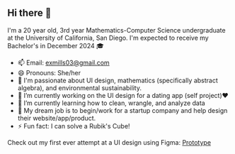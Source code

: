 ## Hi there 👋

I'm a 20 year old, 3rd year Mathematics-Computer Science undergraduate at the University of California, San Diego. I'm expected to receive my Bachelor's in December 2024 🎓

- 📫 Email: exmills03@gmail.com
- 😄 Pronouns: She/her
- 🌷 I'm passionate about UI design, mathematics (specifically abstract algebra), and environmental sustainability.
- 🔭 I’m currently working on the UI design for a dating app (self project)❤️
- 🌱 I’m currently learning how to clean, wrangle, and analyze data 
- 💼 My dream job is to begin/work for a startup company and help design their website/app/product.
- ⚡ Fun fact: I can solve a Rubik's Cube!

Check out my first ever attempt at a UI design using Figma: [Prototype](https://www.figma.com/proto/q4Nn7stS3XxFNGOyZ7qIM9/SYN100-App-Design?node-id=74-25&t=Zcysl3RAKR9XGgtg-0&scaling=scale-down&page-id=0%3A1&starting-point-node-id=74%3A25)
